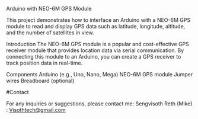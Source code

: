 Arduino with NEO-6M GPS Module

This project demonstrates how to interface an Arduino with a NEO-6M GPS module to read and display GPS data such as latitude, longitude, altitude, and the number of satellites in view.

Introduction
The NEO-6M GPS module is a popular and cost-effective GPS receiver module that provides location data via serial communication. By connecting this module to an Arduino, you can create a GPS receiver to track position data in real-time.

Components
Arduino (e.g., Uno, Nano, Mega)
NEO-6M GPS module
Jumper wires
Breadboard (optional)



#Contact

For any inquiries or suggestions, please contact me: Sengvisoth Reth (Mike) : Visothtech@gmail.com
